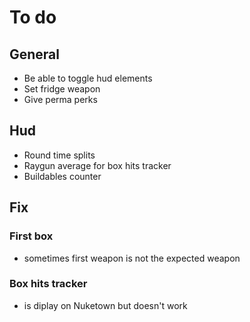 # **To do**

## **General**

- Be able to toggle hud elements
- Set fridge weapon
- Give perma perks

## **Hud**

- Round time splits
- Raygun average for box hits tracker
- Buildables counter

## **Fix**

### First box

- sometimes first weapon is not the expected weapon

### Box hits tracker

- is diplay on Nuketown but doesn't work